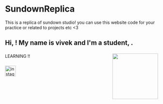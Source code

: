 # SundownReplica
This is a replica of sundown studio! you can use this website code for your practice or related to projects etc &lt;3

<h2 align="left">Hi, ! My name is vivek and I'm a student, .</h2>

###

<img align="right" height="150" src="https://i.imgflip.com/65efzo.gif"  />

###
LEARNING !!
###

<div align="left">
  <img src="https://img.shields.io/static/v1?message=Instagram&logo=instagram&label=&color=black&logoColor=white&labelColor=&style=for-the-badge" height="35" alt="instagram logo"  
</div>

###
